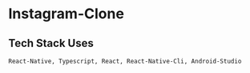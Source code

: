 # Instagram-Clone

## Tech Stack Uses
```
React-Native, Typescript, React, React-Native-Cli, Android-Studio
```